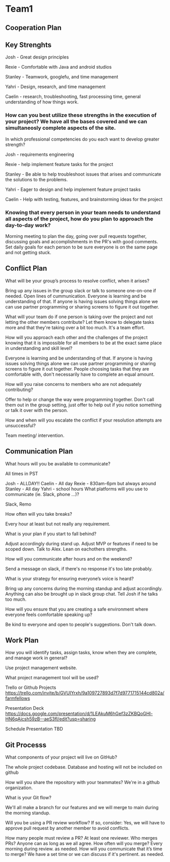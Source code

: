# Team1

## Cooperation Plan

## Key Strenghts

Josh - Great design principles

Rexie - Comfortable with Java and android studios

Stanley - Teamwork, googlefu, and time management

Yahri - Design, research, and time management

Caelin - research, troubleshooting, fast processing time, general understanding of how things work.

### How can you best utilize these strengths in the execution of your project? We have all the bases covered and we can simultaneosly complete aspects of the site.

In which professional competencies do you each want to develop greater strength?

Josh - requirements engineering

Rexie - help implement feature tasks for the project

Stanley - Be able to help troubleshoot issues that arises and communicate the solutions to the problems.

Yahri - Eager to design and help implement feature project tasks

Caelin - Help with testing, features, and brainstorming ideas for the project

### Knowing that every person in your team needs to understand all aspects of the project, how do you plan to approach the day-to-day work?

Morning meeting to plan the day, going over pull requests together, discussing goals and accomplishments in the PR's with good comments. Set daily goals for each person to be sure everyone is on the same page and not getting stuck.

## Conflict Plan

What will be your group’s process to resolve conflict, when it arises?

Bring up any issues in the group slack or talk to someone one-on-one if needed. Open lines of cummunication. Everyone is learning and be understanding of that. If anyone is having issues solving things alone we can use partner programming or sharing screens to figure it out together.

What will your team do if one person is taking over the project and not letting the other members contribute?
Let them know to delegate tasks more and that they're taking over a bit too much. It's a team effort.

How will you approach each other and the challenges of the project knowing that it is impossible for all members to be at the exact same place in understanding and skill level?

Everyone is learning and be understanding of that. If anyone is having issues solving things alone we can use partner programming or sharing screens to figure it out together. People choosing tasks that they are comfortable with, don't necessarily have to complete an equal amount.

How will you raise concerns to members who are not adequately contributing?

Offer to help or change the way were programming together. Don't call them out in the group setting, just offer to help out if you notice something or talk it over with the person.

How and when will you escalate the conflict if your resolution attempts are unsuccessful?

Team meeting/ intervention.

## Communication Plan

What hours will you be available to communicate?

All times in PST

Josh - ALLDAY!!
Caelin - All day
Rexie - 830am-6pm but always around
Stanley - All day
Yahri - school hours 
What platforms will you use to communicate (ie. Slack, phone …)?

Slack, Remo

How often will you take breaks?

Every hour at least but not really any requirement.

What is your plan if you start to fall behind?

Adjust accordingly during stand up. Adjust MVP or features if need to be scoped down. Talk to Alex. Lean on eachothers strengths.

How will you communicate after hours and on the weekend?

Send a message on slack, if there's no response it's too late probably.

What is your strategy for ensuring everyone’s voice is heard?

Bring up any concerns during the morning standup and adjust accordingly. Anything can also be brought up in slack group chat. Tell Josh if he talks too much.

How will you ensure that you are creating a safe environment where everyone feels comfortable speaking up?

Be kind to everyone and open to people's suggestions. Don't talk down.

## Work Plan

How you will identify tasks, assign tasks, know when they are complete, and manage work in general?

Use project management website.

What project management tool will be used?

Trello or Github Projects https://trello.com/invite/b/GVUIYrxh/9a109727893d7f7d9771715144cd802a/farmfellows

Presentation Deck https://docs.google.com/presentation/d/1LEAkuM6hGef3zZKBQoGHl-HN6qAicsh59zB--aeS3fI/edit?usp=sharing

Schedule Presentation TBD

## Git Processs

What components of your project will live on GitHub?

The whole project codebase. Database and hosting will not be included on github

How will you share the repository with your teammates?
We're in a github organization.

What is your Git flow?

We'll all make a branch for our features and we will merge to main during the morning standup.

Will you be using a PR review workflow? If so, consider: Yes, we will have to approve pull request by another member to avoid conflicts.

How many people must review a PR? At least one reviewer.
Who merges PRs?
Anyone can as long as we all agree.
How often will you merge?
Every morning during review. as needed.
How will you communicate that it’s time to merge? We have a set time or we can discuss if it's pertinent. as needed.
